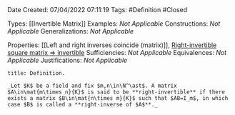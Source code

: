 <br />
<br />

Date Created: 07/04/2022 07:11:19
Tags: #Definition #Closed

Types: [[Invertible Matrix]]
Examples: _Not Applicable_
Constructions: _Not Applicable_
Generalizations: _Not Applicable_

Properties: [[Left and right inverses coincide (matrix)]], [Right-invertible square matrix $\Rightarrow$ invertible](Right-invertible%20square%20matrix%20implies%20invertible.md)
Sufficiencies: _Not Applicable_
Equivalences: _Not Applicable_
Justifications: _Not Applicable_

``` ad-Definition
title: Definition.

_Let $K$ be a field and fix $m,n\in\N^\ast$. A matrix $A\in\mat{m\times n}{K}$ is said to be **right-invertible** if there exists a matrix $B\in\mat{n\times m}{K}$ such that $AB=I_m$, in which case $B$ is called a **right-inverse of $A$**._

```
